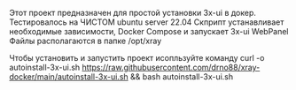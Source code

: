 Этот проект предназначен для простой установки
3x-ui  в докер.
Тестировалось на ЧИСТОМ ubuntu server 22.04
Скприпт устанавливает необходимые зависимости, Docker Compose и запускает 3x-ui WebPanel
Файлы располагаются в папке /opt/xray

Чтобы установить и запустить проект исопльзуйте команду
curl -o autoinstall-3x-ui.sh https://raw.githubusercontent.com/drno88/xray-docker/main/autoinstall-3x-ui.sh && bash autoinstall-3x-ui.sh

